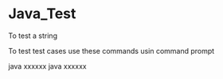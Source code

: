 # Java_Test
To test a string



To test test cases use these commands usin command prompt

java xxxxxx 
java xxxxxx
